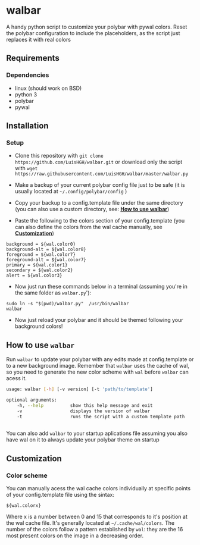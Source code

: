 # walbar
A handy python script to customize your polybar with pywal colors. Reset the polybar configuration to include the placeholders, as the script just replaces it with real colors

## Requirements
### Dependencies

- linux (should work on BSD)
- python 3
- polybar
- pywal

## Installation

### Setup

-  Clone this repository with `git clone https://github.com/LuisHGH/walbar.git` or download only the script with `wget https://raw.githubusercontent.com/LuisHGH/walbar/master/walbar.py` 

- Make a backup of your current polybar config file just to be safe (it is usually located at `~/.config/polybar/config` )
- Copy your backup to a config.template file under the same directory (you can also use a custom directory, see: **[How to use walbar](#how-to-use-walbar)**)
- Paste the following to the colors section of your config.template (you can also define the colors from the wal cache manually, see **[Customization](#customization)**)
```
background = ${wal.color0}
background-alt = ${wal.color8}
foreground = ${wal.color7}
foreground-alt = ${wal.color7}
primary = ${wal.color1}
secondary = ${wal.color2}
alert = ${wal.color3}
```  
- Now just run these commands below in a terminal (assuming you're in the same folder as `walbar.py`'):
```shell script
sudo ln -s "$(pwd)/walbar.py"  /usr/bin/walbar
walbar
```
- Now just reload your polybar and it should be themed following your background colors!


## How to use `walbar`
Run `walbar` to update your polybar with any edits made at config.template or to a new background image. Remember that `walbar` uses the cache of wal, so you need to generate the new color scheme with  `wal` before `walbar` can acess it.
```sh
usage: walbar [-h] [-v version] [-t 'path/to/template']

optional arguments:
    -h, --help          show this help message and exit
    -v                  displays the version of walbar
    -t                  runs the script with a custom template path 
 
```
You can also add `walbar` to your startup aplications file assuming you also have wal on it to always update your polybar theme on startup

## Customization

### Color scheme
You can manually acess the wal cache colors individually at specific points of your config.template file using the sintax:
```
${wal.colorx}
```
Where x is a number between 0 and 15 that corresponds to it's position at the wal cache file. It's generally located at `~/.cache/wal/colors`.
The number of the colors follow a pattern established by `wal`: they are the 16 most present colors on the image in a decreasing order.

